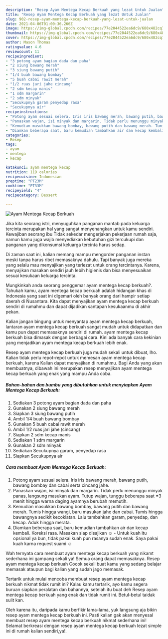 ```yaml
---
description: "Resep Ayam Mentega Kecap Berkuah yang lezat Untuk Jualan"
title: "Resep Ayam Mentega Kecap Berkuah yang lezat Untuk Jualan"
slug: 902-resep-ayam-mentega-kecap-berkuah-yang-lezat-untuk-jualan
date: 2021-04-06T01:00:36.266Z
image: https://img-global.cpcdn.com/recipes/77e2044522ea6dc9/680x482cq70/ayam-mentega-kecap-berkuah-foto-resep-utama.jpg
thumbnail: https://img-global.cpcdn.com/recipes/77e2044522ea6dc9/680x482cq70/ayam-mentega-kecap-berkuah-foto-resep-utama.jpg
cover: https://img-global.cpcdn.com/recipes/77e2044522ea6dc9/680x482cq70/ayam-mentega-kecap-berkuah-foto-resep-utama.jpg
author: Mason Thomas
ratingvalue: 4.6
reviewcount: 11
recipeingredient:
- "3 potong ayam bagian dada dan paha"
- "2 siung bawang merah"
- "3 siung bawang putih"
- "1/4 buah bawang bombay"
- "5 buah cabai rawit merah"
- "1/2 ruas jari jahe cincang"
- "2 sdm kecap manis"
- "1 sdm margarin"
- "2 sdm minyak"
- "Secukupnya garam penyedap rasa"
- "Secukupnya air"
recipeinstructions:
- "Potong ayam sesuai selera. Iris iris bawang merah, bawang putih, bawang bombay dan cabai serta cincang jahe."
- "Panaskan wajan, isi minyak dan margarin. Tidak perlu menunggu minyak panas, langsung masukan ayam. Tutup wajan, tunggu beberapa saat ±3 menit hingga warna daging ayamnya berubah memutih."
- "Kemudian masukkan bawang bombay, bawang putih dan bawang merah. Tumis hingga wangi, baru masukan jahe dan cabai. Tumis hingga bawangnya sedikit kecoklatan. Lalu tambahkan garam, penyedap, dan kecap. Aduk hingga merata."
- "Diamkan beberapa saat, baru kemudian tambahkan air dan kecap kembali. Koreksi rasa. Masakan siap disajikan ☺️ Untuk kuah itu opsional ya bun, tidak pakai kuah pun rasanya sudah enak. Saya pakai kuah karna request suami ☺️"
categories:
- Resep
tags:
- ayam
- mentega
- kecap

katakunci: ayam mentega kecap 
nutrition: 119 calories
recipecuisine: Indonesian
preptime: "PT23M"
cooktime: "PT33M"
recipeyield: "4"
recipecategory: Dessert

---
```



![Ayam Mentega Kecap Berkuah](https://img-global.cpcdn.com/recipes/77e2044522ea6dc9/680x482cq70/ayam-mentega-kecap-berkuah-foto-resep-utama.jpg)

Jika kita seorang istri, menyuguhkan panganan mantab pada keluarga tercinta merupakan hal yang sangat menyenangkan untuk kamu sendiri. Kewajiban seorang ibu Tidak sekedar mengerjakan pekerjaan rumah saja, namun kamu juga wajib menyediakan kebutuhan gizi tercukupi dan panganan yang dikonsumsi keluarga tercinta harus sedap.

Di zaman  saat ini, kalian memang mampu mengorder panganan instan meski tanpa harus ribet memasaknya dahulu. Tapi banyak juga mereka yang selalu mau menyajikan yang terlezat untuk orang tercintanya. Karena, menyajikan masakan sendiri jauh lebih higienis dan bisa menyesuaikan sesuai kesukaan keluarga tercinta. 



Mungkinkah anda seorang penggemar ayam mentega kecap berkuah?. Tahukah kamu, ayam mentega kecap berkuah adalah hidangan khas di Indonesia yang saat ini digemari oleh banyak orang dari hampir setiap daerah di Nusantara. Kita dapat menyajikan ayam mentega kecap berkuah sendiri di rumahmu dan dapat dijadikan santapan kesukaanmu di akhir pekan.

Kalian jangan bingung untuk menyantap ayam mentega kecap berkuah, lantaran ayam mentega kecap berkuah sangat mudah untuk didapatkan dan kamu pun dapat memasaknya sendiri di rumah. ayam mentega kecap berkuah bisa dimasak dengan berbagai cara. Kini ada banyak cara kekinian yang menjadikan ayam mentega kecap berkuah lebih enak.

Resep ayam mentega kecap berkuah juga mudah sekali untuk dibuat, lho. Kalian tidak perlu repot-repot untuk memesan ayam mentega kecap berkuah, karena Kalian dapat menyajikan di rumahmu. Bagi Anda yang akan membuatnya, dibawah ini merupakan resep menyajikan ayam mentega kecap berkuah yang enak yang mampu Anda coba.

<!--inarticleads1-->

##### Bahan-bahan dan bumbu yang dibutuhkan untuk menyiapkan Ayam Mentega Kecap Berkuah:

1. Sediakan 3 potong ayam bagian dada dan paha
1. Gunakan 2 siung bawang merah
1. Siapkan 3 siung bawang putih
1. Ambil 1/4 buah bawang bombay
1. Gunakan 5 buah cabai rawit merah
1. Ambil 1/2 ruas jari jahe (cincang)
1. Siapkan 2 sdm kecap manis
1. Sediakan 1 sdm margarin
1. Gunakan 2 sdm minyak
1. Sediakan Secukupnya garam, penyedap rasa
1. Siapkan Secukupnya air




<!--inarticleads2-->

##### Cara membuat Ayam Mentega Kecap Berkuah:

1. Potong ayam sesuai selera. Iris iris bawang merah, bawang putih, bawang bombay dan cabai serta cincang jahe.
1. Panaskan wajan, isi minyak dan margarin. Tidak perlu menunggu minyak panas, langsung masukan ayam. Tutup wajan, tunggu beberapa saat ±3 menit hingga warna daging ayamnya berubah memutih.
1. Kemudian masukkan bawang bombay, bawang putih dan bawang merah. Tumis hingga wangi, baru masukan jahe dan cabai. Tumis hingga bawangnya sedikit kecoklatan. Lalu tambahkan garam, penyedap, dan kecap. Aduk hingga merata.
1. Diamkan beberapa saat, baru kemudian tambahkan air dan kecap kembali. Koreksi rasa. Masakan siap disajikan ☺️ - Untuk kuah itu opsional ya bun, tidak pakai kuah pun rasanya sudah enak. Saya pakai kuah karna request suami ☺️




Wah ternyata cara membuat ayam mentega kecap berkuah yang nikamt sederhana ini gampang sekali ya! Semua orang dapat memasaknya. Resep ayam mentega kecap berkuah Cocok sekali buat kamu yang sedang belajar memasak ataupun bagi kalian yang sudah jago memasak.

Tertarik untuk mulai mencoba membuat resep ayam mentega kecap berkuah nikmat tidak rumit ini? Kalau kamu tertarik, ayo kamu segera buruan siapkan peralatan dan bahannya, setelah itu buat deh Resep ayam mentega kecap berkuah yang enak dan tidak rumit ini. Betul-betul taidak sulit kan. 

Oleh karena itu, daripada kamu berfikir lama-lama, yuk langsung aja bikin resep ayam mentega kecap berkuah ini. Pasti kalian gak akan menyesal membuat resep ayam mentega kecap berkuah nikmat sederhana ini! Selamat berkreasi dengan resep ayam mentega kecap berkuah lezat simple ini di rumah kalian sendiri,ya!.

